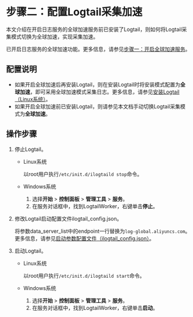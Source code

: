 # 步骤二：配置Logtail采集加速

本文介绍在开启日志服务的全球加速服务前已安装了Logtail，则如何将Logtail采集模式切换为全球加速，实现采集加速。

已开启日志服务的全球加速功能。更多信息，请参见[步骤一：开启全球加速服务](/cn.zh-CN/数据采集/采集加速/步骤一：开启全球加速服务.md)。

## 配置说明

-   如果开启全球加速后再安装Logtail，则在安装Logtail时将安装模式配置为**全球加速**，即可采用全球加速模式采集日志。更多信息，请参见[安装Logtail（Linux系统）](/cn.zh-CN/数据采集/Logtail采集/安装/安装Logtail（Linux系统）.md)。
-   如果开启全球加速前已安装Logtail，则请参见本文档手动切换Logtail采集模式为**全球加速**。

## 操作步骤

1.  停止Logtail。

    -   Linux系统

        以root用户执行`/etc/init.d/ilogtaild stop`命令。

    -   Windows系统
        1.  选择**开始** \> **控制面板** \> **管理工具** \> **服务**。
        2.  在服务对话框中，找到LogtailWorker，右键单击**停止**。
2.  修改Logtail启动配置文件ilogtail\_config.json。

    将参数data\_server\_list中的endpoint一行替换为`log-global.aliyuncs.com`。更多信息，请参见[启动参数配置文件（ilogtail\_config.json）](/cn.zh-CN/数据采集/Logtail采集/简介/Logtail配置文件和记录文件.md)。

3.  启动Logtail。

    -   Linux系统

        以root用户执行`/etc/init.d/ilogtaild start`命令。

    -   Windows系统
        1.  选择**开始** \> **控制面板** \> **管理工具** \> **服务**。
        2.  在服务对话框中，找到LogtailWorker，右键单击**启动**。

